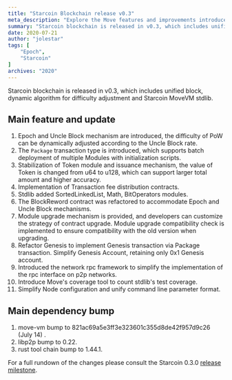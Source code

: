 ```yaml
---
title: "Starcoin Blockchain release v0.3"
meta_description: "Explore the Move features and improvements introduced in the latest Starcoin v0.3 release."
summary: "Starcoin blockchain is released in v0.3, which includes unified block, dynamic algorithm for difficulty adjustment and Starcoin MoveVM stdlib."
date: 2020-07-21
author: "jolestar"
tags: [
    "Epoch",
    "Starcoin"
]
archives: "2020"
---
```


Starcoin blockchain is released in v0.3, which includes unified block, dynamic algorithm for difficulty adjustment and Starcoin MoveVM stdlib.

## Main feature and update

1. Epoch and Uncle Block mechanism are introduced, the difficulty of PoW can be dynamically adjusted according to the Uncle Block rate.
2. The `Package` transaction type is introduced, which supports batch deployment of multiple Modules with initialization scripts.
3. Stabilization of Token module and issuance mechanism, the value of Token is changed from u64 to u128, which can support larger total amount and higher accuracy.
4. Implementation of Transaction fee distribution contracts.
5. Stdlib added SortedLinkedList, Math, BitOperators modules.
6. The BlockReword contract was refactored to accommodate Epoch and Uncle Block mechanisms.
7. Module upgrade mechanism is provided, and developers can customize the strategy of contract upgrade. Module upgrade compatibility check is implemented to ensure compatibility with the old version when upgrading.
8. Refactor Genesis to implement Genesis transaction via Package transaction. Simplify Genesis Account, retaining only 0x1 Genesis account.
9. Introduced the network rpc framework to simplify the implementation of the rpc interface on p2p networks.
10. Introduce Move's coverage tool to count stdlib's test coverage.
11. Simplify Node configuration and unify command line parameter format.

## Main dependency bump

1. move-vm bump to 821ac69a5e3ff3e323601c355d8de42f957d9c26 (July 14) .
2. libp2p bump to 0.22.
3. rust tool chain bump to 1.44.1.

For a full rundown of the changes please consult the Starcoin 0.3.0 [release milestone](https://github.com/starcoinorg/starcoin/milestone/8).
